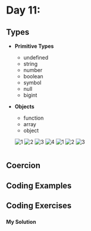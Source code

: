 
# Day 11: 
## Types
* **Primitive Types**
  - undefined
  - string
  - number
  - boolean
  - symbol
  - null
  - bigint
* **Objects**
  - function
  - array
  - object
  
  ![1](https://github.com/NesrinAbuMnezel/Mastering-JavaScript-in-20-Days/assets/95749191/3f09b6d7-4507-4f6c-bad9-e7ca2adb546e)
  ![2](https://github.com/NesrinAbuMnezel/Mastering-JavaScript-in-20-Days/assets/95749191/58b1258e-e656-41f4-aa62-39333e525d0e)
  ![3](https://github.com/NesrinAbuMnezel/Mastering-JavaScript-in-20-Days/assets/95749191/e3408404-47bb-475c-93f3-428703633e0b)
  ![4](https://github.com/NesrinAbuMnezel/Mastering-JavaScript-in-20-Days/assets/95749191/3fcabc2c-ffd3-49ee-8e9b-b1567878f82f)
  ![1](https://github.com/NesrinAbuMnezel/Mastering-JavaScript-in-20-Days/assets/95749191/d7e2b2c9-15bb-4748-9a93-469d52efa981)
  ![2](https://github.com/NesrinAbuMnezel/Mastering-JavaScript-in-20-Days/assets/95749191/0b6ed34b-8bf5-49c3-b5c5-e10fa2b32685)
  ![3](https://github.com/NesrinAbuMnezel/Mastering-JavaScript-in-20-Days/assets/95749191/05690018-0597-470b-a728-3a1e4fd1a87a)


    ```javascript
   
    ```
  
## Coercion




## Coding Examples


## Coding Exercises

### 
#### My Solution


```javascript


```

